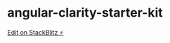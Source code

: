 # angular-clarity-starter-kit

[Edit on StackBlitz ⚡️](https://stackblitz.com/edit/angular-clarity-starter-kit)